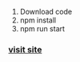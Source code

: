 1. Download code
2. npm install
3. npm run start

### [visit site](https://maksim2305.github.io/test-excel)
